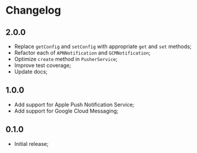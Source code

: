 # Changelog

## 2.0.0

- Replace `getConfig` and `setConfig` with appropriate `get` and `set` methods;
- Refactor each of `APNNotification` and `GCMNotification`;
- Optimize `create` method in `PusherService`;
- Improve test coverage;
- Update docs;

## 1.0.0

- Add support for Apple Push Notification Service;
- Add support for Google Cloud Messaging;

## 0.1.0

- Initial release;
